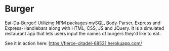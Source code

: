 # Burger
Eat-Da-Burger! Utilizing NPM packages mySQL, Body-Parser, Express and Express-Handlebars along with HTML, CSS, JS and JQuery. It is a simulated restaurant app that lets users input the names of burgers they'd like to eat.


See it in action here: https://fierce-citadel-68531.herokuapp.com/



